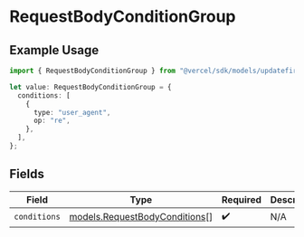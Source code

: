 # RequestBodyConditionGroup

## Example Usage

```typescript
import { RequestBodyConditionGroup } from "@vercel/sdk/models/updatefirewallconfigop.js";

let value: RequestBodyConditionGroup = {
  conditions: [
    {
      type: "user_agent",
      op: "re",
    },
  ],
};
```

## Fields

| Field                                                                | Type                                                                 | Required                                                             | Description                                                          |
| -------------------------------------------------------------------- | -------------------------------------------------------------------- | -------------------------------------------------------------------- | -------------------------------------------------------------------- |
| `conditions`                                                         | [models.RequestBodyConditions](../models/requestbodyconditions.md)[] | :heavy_check_mark:                                                   | N/A                                                                  |